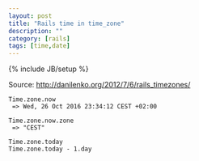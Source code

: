 ```yaml
---
layout: post
title: "Rails time in time_zone"
description: ""
category: [rails]
tags: [time,date]
---
```

{% include JB/setup %}

Source: <http://danilenko.org/2012/7/6/rails_timezones/>

    Time.zone.now
     => Wed, 26 Oct 2016 23:34:12 CEST +02:00
    
    Time.zone.now.zone
     => "CEST"

    Time.zone.today
    Time.zone.today - 1.day

